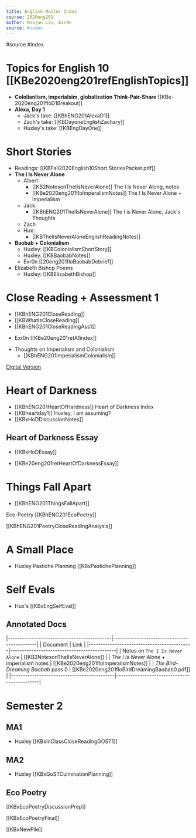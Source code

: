 ```yaml
---
title: English Master Index
course: 2020eng201
author: Houjun Liu, Exr0n
source: #index
---
```


#source #index

# **Topics for English 10** [[KBe2020eng201refEnglishTopics]]
* **Cololianlism, imperialsim, globalization Think-Pair-Share** [[KBe-2020eng201floD1Breakout]]
* **Alexa, Day 1** 
    * Jack's take: [[KBhENG201AlexaD1]]
    * Zach's take:  [[KBDayoneEnglishZachary]]
	* Huxley's take: [[KBEngDayOne]] 
# Short Stories
* Readings: [[KBFall2020English10Short StoriesPacket.pdf]]
* **The I Is Never Alone**
	* Albert: 
		* [[KB2NotesonTheIIsNeverAlone]] The I is Never Along, notes
		* [[KBe2020eng201floImperalismNotes]] The I Is Never Alone + Imperialism
	* Jack:
		* [[KBhENG201TheIIsNeverAlone]] The I is Never Alone, Jack's Thoughts
	* Zach
	* Hux:
		*  [[KBTheIIsNeverAloneEnglishReadingNotes]]
* **Baobab + Colonialism**
	* Huxley: [[KBColonialismShortStory]]
	* Huxley: [[KBBaobabNotes]]
	- Exr0n [[20eng201floBaobabDebrief]]
* Elizabeth Bishop Poems
	* Huxley: [[KBElizabethBishop]]
# **Close Reading + Assessment 1** 
* [[KBhENG201CloseReading]]
* [[KBWhatIsCloseReading]]
* [[KBhENG201CloseReadingAss1]]
- Exr0n [[KBe20eng201retA1index]]
* Thoughts on Imperialism and Colonialism 
	* [[KBhENG201ImperialismColonialism]]
	
[Digital Version](https://www.gutenberg.org/files/219/219-h/219-h.htm)

# **Heart of Darkness**
* [[KBhENG201HeartOfHardness]] Heart of Darkness Index 
* [[KBheartday1]] Huxley, I am assuming?
* [[KBxHoDDiscussionNotes]]

## Heart of Darkness Essay
* [[KBxHoDEssay]]
- [[KBe20eng201retHeartOfDarknessEssay]]


# **Things Fall Apart**
- [[KBhENG201ThingsFallApart]]

Eco-Poetry
[[KBhENG201EcoPoetry]]

[[KBhENG201PoetryCloseReadingAnalysis]]


# A Small Place 
* Huxley Pastiche Planning [[KBxPastichePlanning]]

# Self Evals
* Hux's [[KBxEngSelfEval]]

## Annotated Docs

|--------------------------------------------|---------------------------------------------|
| Document                                   | Link                                        |
|--------------------------------------------|---------------------------------------------|
| Notes on `The I Is Never Alone`            | [[KB2NotesonTheIIsNeverAlone]]              |
| _The I Is Never Alone_ + imperialism notes | [[KBe2020eng201floImperalismNotes]]         |
| _The Bird-Dreaming Baobab_ pass 0          | [[KBe2020eng201floBirdDreamingBaobab0.pdf]] |
|--------------------------------------------|---------------------------------------------|

# Semester 2

## MA1

- Huxley [[KBxInClassCloseReadingGOST1]]

## MA2

- Huxley [[KBxGoSTCulminationPlanning]]

## Eco Poetry


[[KBxEcoPoetryDiscussionPrep]]

[[KBxEcoPoetryFinal]]


[[KBxNewFIle]]








